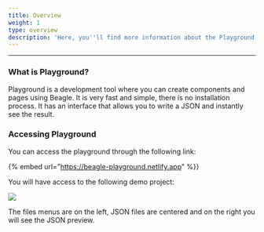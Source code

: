 ```yaml
---
title: Overview
weight: 1
type: overview
description: 'Here, you''ll find more information about the Playground for web.'
---
```


---

### What is Playground? 

Playground is a development tool where you can create components and pages using Beagle. It is very fast and simple, there is no installation process. It has an interface that allows you to write a JSON and instantly see the result.

### Accessing **Playground**

You can access the playground through the following link: 

{% embed url="https://beagle-playground.netlify.app" %}}

You will have access to the following demo project: 

![](/shared/image%20%2827%29.png)

The files menus are on the left, JSON files are centered and on the right you will see the JSON preview.
